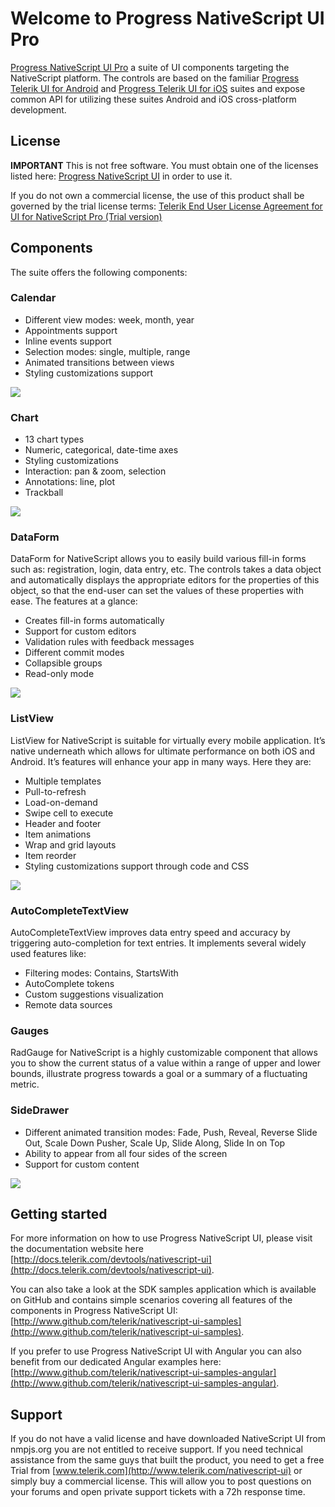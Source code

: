 # Welcome to Progress NativeScript UI Pro
[Progress NativeScript UI Pro](http://www.telerik.com/nativescript-ui) a suite of  UI components targeting the NativeScript platform. The controls are based on the familiar [Progress Telerik UI for Android](http://www.telerik.com/android-ui) and [Progress Telerik UI for iOS](http://www.telerik.com/ios-ui) suites and expose common API for utilizing these suites Android and iOS cross-platform development. 

## License

**IMPORTANT** This is not free software. You must obtain one of the licenses listed here: [Progress NativeScript UI](http://www.telerik.com/purchase/nativescript-ui) in order to use it.

If you do not own a commercial license, the use of this product shall be governed by the trial license terms: [Telerik End User License Agreement for UI for NativeScript Pro (Trial version)](http://www.telerik.com/purchase/license-agreement/ui-for-nativescript-pro-trial)

## Components

The suite offers the following components:

### Calendar

- Different view modes: week, month, year
- Appointments support
- Inline events support
- Selection modes: single, multiple, range
- Animated transitions between views
- Styling customizations support

<img src="http://www.telerik.com/sfimages/default-source/blogs/ui-for-nativescript/calendar-nativescript-npm.png?Status=Temp&sfvrsn=2">

### Chart

- 13 chart types
- Numeric, categorical, date-time axes
- Styling customizations
- Interaction: pan & zoom, selection
- Annotations: line, plot
- Trackball

<img src="http://www.telerik.com/sfimages/default-source/blogs/ui-for-nativescript/chart-nativescript-npm.png?Status=Temp&sfvrsn=2">

### DataForm

DataForm for NativeScript allows you to easily build various fill-in forms such as: registration, login, data entry, etc. The controls takes a data object and automatically displays the appropriate editors for the properties of this object, so that the end-user can set the values of these properties with ease. The features at a glance:

- Creates fill-in forms automatically
- Support for custom editors
- Validation rules with feedback messages
- Different commit modes 
- Collapsible groups
- Read-only mode

<img src="http://www.telerik.com/sfimages/default-source/blogs/ui-for-nativescript/dataform-nativescript-npm.png?Status=Temp&sfvrsn=2">

### ListView

ListView for NativeScript is suitable for virtually every mobile application. It’s native underneath which allows for ultimate performance on both iOS and Android. It’s features will enhance your app in many ways. Here they are:

- Multiple templates
- Pull-to-refresh
- Load-on-demand
- Swipe cell to execute
- Header and footer
- Item animations
- Wrap and grid layouts
- Item reorder
- Styling customizations support through code and CSS

<img src="http://www.telerik.com/sfimages/default-source/blogs/ui-for-nativescript/listview-nativescript.png?Status=Temp&sfvrsn=2">

### AutoCompleteTextView
AutoCompleteTextView improves data entry speed and accuracy by triggering auto-completion for text entries. It implements several widely used features like:
- Filtering modes: Contains, StartsWith
- AutoComplete tokens
- Custom suggestions visualization
- Remote data sources

### Gauges

RadGauge for NativeScript is a highly customizable component that allows you to show the current status of a value within a range of upper and lower bounds, illustrate progress towards a goal or a summary of a fluctuating metric.

### SideDrawer

- Different animated transition modes: Fade, Push, Reveal, Reverse Slide Out, Scale Down Pusher, Scale Up, Slide Along, Slide In on Top
- Ability to appear from all four sides of the screen
- Support for custom content

<img src="http://www.telerik.com/sfimages/default-source/blogs/ui-for-nativescript/sidedrawer-nativescript.png?Status=Temp&sfvrsn=2">

## Getting started
For more information on how to use Progress NativeScript UI, please visit the documentation website here [http://docs.telerik.com/devtools/nativescript-ui](http://docs.telerik.com/devtools/nativescript-ui).

You can also take a look at the SDK samples application which is available on GitHub and contains simple scenarios covering all features of the components in Progress NativeScript UI: [http://www.github.com/telerik/nativescript-ui-samples](http://www.github.com/telerik/nativescript-ui-samples).

If you prefer to use Progress NativeScript UI with Angular you can also benefit from our dedicated Angular examples here: [http://www.github.com/telerik/nativescript-ui-samples-angular](http://www.github.com/telerik/nativescript-ui-samples-angular).


## Support

If you do not have a valid license and have downloaded NativeScript UI from nmpjs.org you are not entitled to receive support. If you need technical assistance from the same guys that built the product, you need to get a free Trial from [www.telerik.com](http://www.telerik.com/nativescript-ui) or simply buy a commercial license. This will allow you to post questions on your forums and open private support tickets with a 72h response time.
